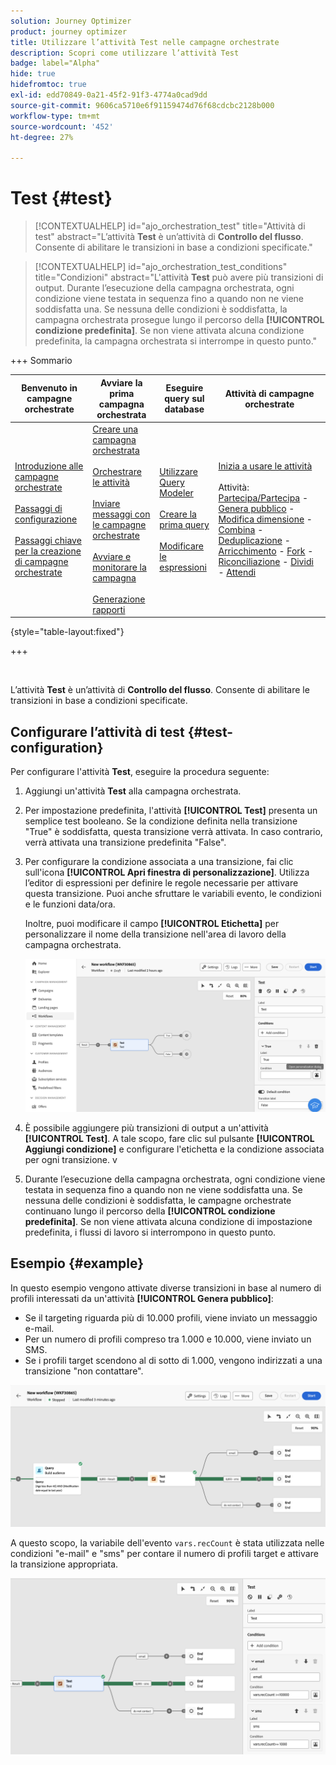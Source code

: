 ```yaml
---
solution: Journey Optimizer
product: journey optimizer
title: Utilizzare l’attività Test nelle campagne orchestrate
description: Scopri come utilizzare l’attività Test
badge: label="Alpha"
hide: true
hidefromtoc: true
exl-id: edd70849-0a21-45f2-91f3-4774a0cad9dd
source-git-commit: 9606ca5710e6f91159474d76f68cdcbc2128b000
workflow-type: tm+mt
source-wordcount: '452'
ht-degree: 27%

---
```


# Test {#test}

>[!CONTEXTUALHELP]
>id="ajo_orchestration_test"
>title="Attività di test"
>abstract="L’attività **Test** è un’attività di **Controllo del flusso**. Consente di abilitare le transizioni in base a condizioni specificate."

>[!CONTEXTUALHELP]
>id="ajo_orchestration_test_conditions"
>title="Condizioni"
>abstract="L&#39;attività **Test** può avere più transizioni di output. Durante l’esecuzione della campagna orchestrata, ogni condizione viene testata in sequenza fino a quando non ne viene soddisfatta una. Se nessuna delle condizioni è soddisfatta, la campagna orchestrata prosegue lungo il percorso della **[!UICONTROL condizione predefinita]**. Se non viene attivata alcuna condizione predefinita, la campagna orchestrata si interrompe in questo punto."

+++ Sommario

| Benvenuto in campagne orchestrate | Avviare la prima campagna orchestrata | Eseguire query sul database | Attività di campagne orchestrate |
|---|---|---|---|
| [Introduzione alle campagne orchestrate](../gs-orchestrated-campaigns.md)<br/><br/>[Passaggi di configurazione](../configuration-steps.md)<br/><br/>[Passaggi chiave per la creazione di campagne orchestrate](../gs-campaign-creation.md) | [Creare una campagna orchestrata](../create-orchestrated-campaign.md)<br/><br/>[Orchestrare le attività](../orchestrate-activities.md)<br/><br/>[Inviare messaggi con le campagne orchestrate](../send-messages.md)<br/><br/>[Avviare e monitorare la campagna](../start-monitor-campaigns.md)<br/><br/>[Generazione rapporti](../reporting-campaigns.md) | [Utilizzare Query Modeler](../orchestrated-query-modeler.md)<br/><br/>[Creare la prima query](../build-query.md)<br/><br/>[Modificare le espressioni](../edit-expressions.md) | [Inizia a usare le attività](about-activities.md)<br/><br/>Attività:<br/>[Partecipa/Partecipa](and-join.md) - [Genera pubblico](build-audience.md) - [Modifica dimensione](change-dimension.md) - [Combina](combine.md) - [Deduplicazione](deduplication.md) - [Arricchimento](enrichment.md) - [Fork](fork.md) - [Riconciliazione](reconciliation.md) - [Dividi](split.md) - [Attendi](wait.md) |

{style="table-layout:fixed"}

+++

<br/>

L’attività **Test** è un’attività di **Controllo del flusso**. Consente di abilitare le transizioni in base a condizioni specificate.

## Configurare l’attività di test {#test-configuration}

Per configurare l&#39;attività **Test**, eseguire la procedura seguente:

1. Aggiungi un&#39;attività **Test** alla campagna orchestrata.

1. Per impostazione predefinita, l&#39;attività **[!UICONTROL Test]** presenta un semplice test booleano. Se la condizione definita nella transizione &quot;True&quot; è soddisfatta, questa transizione verrà attivata. In caso contrario, verrà attivata una transizione predefinita &quot;False&quot;.

1. Per configurare la condizione associata a una transizione, fai clic sull&#39;icona **[!UICONTROL Apri finestra di personalizzazione]**. Utilizza l’editor di espressioni per definire le regole necessarie per attivare questa transizione. Puoi anche sfruttare le variabili evento, le condizioni e le funzioni data/ora.

   Inoltre, puoi modificare il campo **[!UICONTROL Etichetta]** per personalizzare il nome della transizione nell&#39;area di lavoro della campagna orchestrata.

   ![](../assets/workflow-test-default.png)

1. È possibile aggiungere più transizioni di output a un&#39;attività **[!UICONTROL Test]**. A tale scopo, fare clic sul pulsante **[!UICONTROL Aggiungi condizione]** e configurare l&#39;etichetta e la condizione associata per ogni transizione.
v
1. Durante l’esecuzione della campagna orchestrata, ogni condizione viene testata in sequenza fino a quando non ne viene soddisfatta una. Se nessuna delle condizioni è soddisfatta, le campagne orchestrate continuano lungo il percorso della **[!UICONTROL condizione predefinita]**. Se non viene attivata alcuna condizione di impostazione predefinita, i flussi di lavoro si interrompono in questo punto.

## Esempio {#example}

In questo esempio vengono attivate diverse transizioni in base al numero di profili interessati da un&#39;attività **[!UICONTROL Genera pubblico]**:

* Se il targeting riguarda più di 10.000 profili, viene inviato un messaggio e-mail.
* Per un numero di profili compreso tra 1.000 e 10.000, viene inviato un SMS.
* Se i profili target scendono al di sotto di 1.000, vengono indirizzati a una transizione &quot;non contattare&quot;.

![](../assets/workflow-test-example.png)

A questo scopo, la variabile dell&#39;evento `vars.recCount` è stata utilizzata nelle condizioni &quot;e-mail&quot; e &quot;sms&quot; per contare il numero di profili target e attivare la transizione appropriata.

![](../assets/workflow-test-example-config.png)

